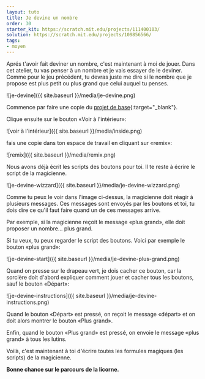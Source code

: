 ```yaml
---
layout: tuto
title: Je devine un nombre
order: 30
starter_kit: https://scratch.mit.edu/projects/111400103/
solution: https://scratch.mit.edu/projects/109856566/
tags:
- moyen
---
```


Aprés t'avoir fait deviner un nombre, c'est maintenant à moi de jouer.
Dans cet atelier, tu vas penser à un nombre et je vais essayer de le
deviner. Comme pour le jeu précédent, tu devras juste me dire si le
nombre que je propose est plus petit ou plus grand que celui auquel
tu penses.

![je-devine]({{ site.baseurl }}/media/je-devine.png)

Commence par faire une copie du [projet de base]({{page.starter_kit}}){:target="_blank"}.

Clique ensuite sur le bouton «Voir à l'intérieur»:

![voir à l'intérieur]({{ site.baseurl }}/media/inside.png)

fais une copie dans ton espace de travail en cliquant sur «remix»:

![remix]({{ site.baseurl }}/media/remix.png)

Nous avons déjà écrit les scripts des boutons pour toi. Il te reste à
écrire le script de la magicienne.

![je-devine-wizzard]({{ site.baseurl }}/media/je-devine-wizzard.png)

Comme tu peux le voir dans l'image ci-dessus, la magicienne doit réagir
à plusieurs messages. Ces messages sont envoyés par les boutons et toi, tu
dois dire ce qu'il faut faire quand un de ces messages arrive.

Par exemple, si la magicienne reçoit le message «plus grand», elle doit
proposer un nombre... plus grand.

Si tu veux, tu peux regarder le script des boutons. Voici par exemple le
bouton «plus grand»:

![je-devine-start]({{ site.baseurl }}/media/je-devine-plus-grand.png)

Quand on presse sur le drapeau vert, je dois cacher ce bouton, car la sorcière
doit d'abord expliquer comment jouer et cacher tous les boutons, sauf le bouton
«Départ»:

![je-devine-instructions]({{ site.baseurl }}/media/je-devine-instructions.png)

Quand le bouton «Départ» est pressé, on reçoit le message «départ» et on
doit alors montrer le bouton «Plus grand».

Enfin, quand le bouton «Plus grand» est pressé, on envoie le message
«plus grand» à tous les lutins.

Voilà, c'est maintenant à toi d'écrire toutes les formules magiques
(les scripts) de la magicienne.

**Bonne chance sur le parcours de la licorne.**
